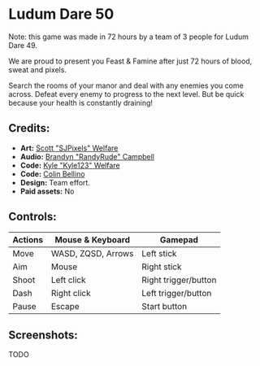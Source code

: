 # Ludum Dare 50

Note: this game was made in 72 hours by a team of 3 people for Ludum Dare 49.

We are proud to present you Feast & Famine after just 72 hours of blood, sweat and pixels.

Search the rooms of your manor and deal with any enemies you come across. Defeat every enemy to progress to the next level. But be quick because your health is constantly draining!

## Credits:

- **Art:** [Scott "SJPixels" Welfare](https://twitter.com/pixelssj)
- **Audio:** [ Brandyn "RandyRude" Campbell](https://open.spotify.com/user/brandyncampbell11)
- **Code:** [Kyle "Kyle123" Welfare](https://github.com/KyleWelfare)
- **Code:** [Colin Bellino](https://twitter.com/colinbellino)
- **Design:** Team effort.
- **Paid assets:** No

## Controls:

| Actions | Mouse & Keyboard   | Gamepad              |
| ------- | ------------------ | -------------------- |
| Move    | WASD, ZQSD, Arrows | Left stick           |
| Aim     | Mouse              | Right stick          |
| Shoot   | Left click         | Right trigger/button |
| Dash    | Right click        | Left trigger/button  |
| Pause   | Escape             | Start button         |

## Screenshots:

TODO
